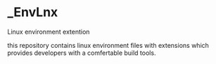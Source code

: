 # _EnvLnx
Linux environment extention

this repository contains linux environment files with extensions which provides developers with a comfertable build tools.
